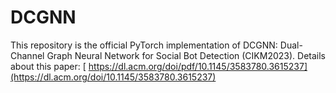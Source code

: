 # DCGNN
This repository is the official PyTorch implementation of DCGNN: Dual-Channel Graph Neural Network for Social Bot Detection (CIKM2023). 
Details about this paper: [ https://dl.acm.org/doi/pdf/10.1145/3583780.3615237](https://dl.acm.org/doi/10.1145/3583780.3615237)
